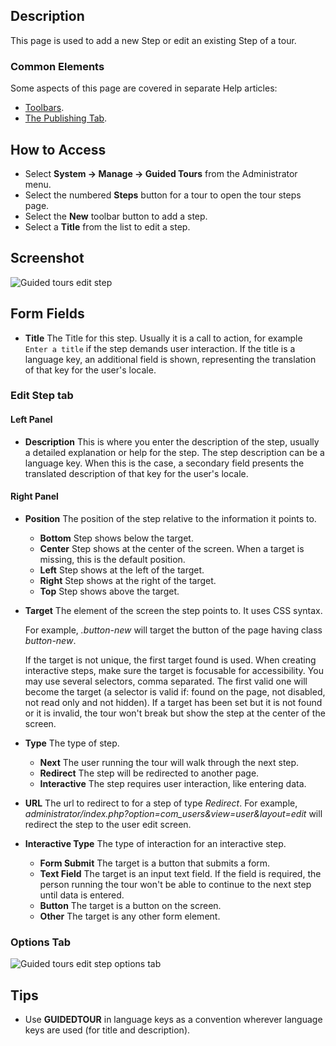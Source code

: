 <!-- Filename: Help4.x:Guided_Tours:_New_or_Edit_Step / Display title: Guided Tours: Edit Step -->

## Description

This page is used to add a new Step or edit an existing Step of a tour.

### Common Elements

Some aspects of this page are covered in separate Help articles:

* [Toolbars](jdocmanual?article=help/common-elements/toolbars).
* [The Publishing Tab](jdocmanual?article=help/common-elements/edit-publishing).

## How to Access

- Select **System -> Manage -> Guided Tours** from the Administrator menu.
- Select the numbered **Steps** button for a tour to open the tour steps page.
- Select the **New** toolbar button to add a step.
- Select a **Title** from the list to edit a step.

## Screenshot

![Guided tours edit step](../../../en/images/guided-tours/guided-tours-edit-step.png)

## Form Fields

- **Title** The Title for this step. Usually it is a call to action, for
example `Enter a title` if the step demands user interaction. If the title
is a language key, an additional field is shown, representing the translation
of that key for the user's locale.

### Edit Step tab

#### Left Panel

- **Description** This is where you enter the description of the step, usually
  a detailed explanation or help for the step.
  The step description can be a language key. When this is the case, a
  secondary field presents the translated description of that key for the
  user's locale.

#### Right Panel

- **Position** The position of the step relative to the information it points to.
  - **Bottom** Step shows below the target.
  - **Center** Step shows at the center of the screen. When a target is missing,
    this is the default position.
  - **Left** Step shows at the left of the target.
  - **Right** Step shows at the right of the target.
  - **Top** Step shows above the target.
- **Target** The element of the screen the step points to. It uses CSS syntax.

  For example, *.button-new* will target the button of the page having class
  *button-new*.

  If the target is not unique, the first target found is used. When creating
  interactive steps, make sure the target is focusable for accessibility. You
  may use several selectors, comma separated. The first valid one will become
  the target (a selector is valid if: found on the page, not disabled, not
  read only and not hidden). If a target has been set but it is not found or
  it is invalid, the tour won't break but show the step at the center of the screen.
- **Type** The type of step.
  - **Next** The user running the tour will walk through the next step.
  - **Redirect** The step will be redirected to another page.
  - **Interactive** The step requires user interaction, like entering data.
- **URL** The url to redirect to for a step of type *Redirect*.
  For example, *administrator/index.php?option=com_users&view=user&layout=edit*
  will redirect the step to the user edit screen.
- **Interactive Type** The type of interaction for an interactive step.
  - **Form Submit** The target is a button that submits a form.
  - **Text Field** The target is an input text field. If the field is required, 
    the person running the tour won't be able to continue to the next step 
    until data is entered.
  - **Button** The target is a button on the screen.
  - **Other** The target is any other form element.

### Options Tab

![Guided tours edit step options tab](../../../en/images/guided-tours/guided-tours-edit-step-options-tab.png)

## Tips

- Use **GUIDEDTOUR** in language keys as a convention wherever language
  keys are used (for title and description).
